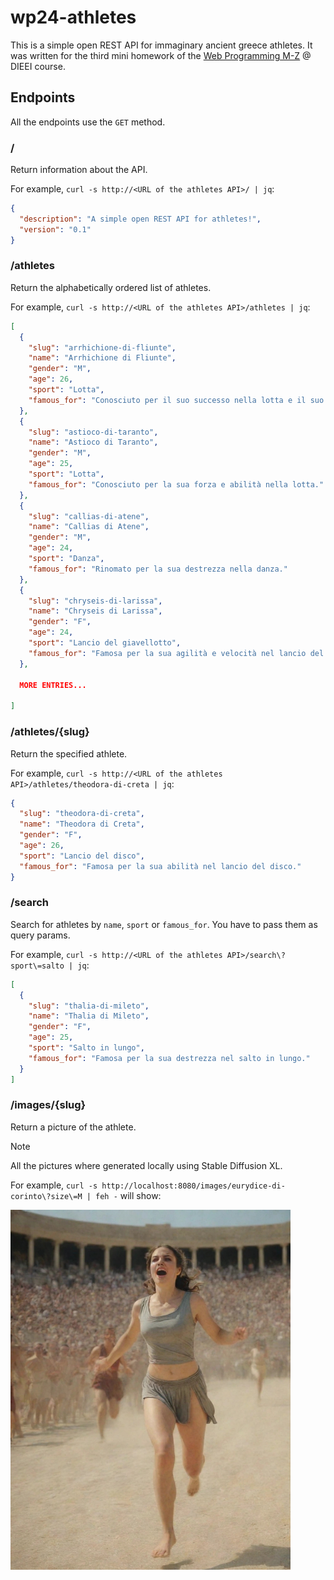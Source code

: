 # wp24-athletes

This is a simple open REST API for immaginary ancient greece athletes.
It was written for the third mini homework of the
[Web Programming M-Z](https://perceivelab.github.io/wp-mz-24) @ DIEEI
course.

## Endpoints

All the endpoints use the `GET` method.

### /

Return information about the API.

For example, `curl -s http://<URL of the athletes API>/ | jq`:

```json
{
  "description": "A simple open REST API for athletes!",
  "version": "0.1"
}
```

### /athletes

Return the alphabetically ordered list of athletes.

For example, `curl -s http://<URL of the athletes API>/athletes | jq`:

```json
[
  {
    "slug": "arrhichione-di-fliunte",
    "name": "Arrhichione di Fliunte",
    "gender": "M",
    "age": 26,
    "sport": "Lotta",
    "famous_for": "Conosciuto per il suo successo nella lotta e il suo sacrificio durante una competizione."
  },
  {
    "slug": "astioco-di-taranto",
    "name": "Astioco di Taranto",
    "gender": "M",
    "age": 25,
    "sport": "Lotta",
    "famous_for": "Conosciuto per la sua forza e abilità nella lotta."
  },
  {
    "slug": "callias-di-atene",
    "name": "Callias di Atene",
    "gender": "M",
    "age": 24,
    "sport": "Danza",
    "famous_for": "Rinomato per la sua destrezza nella danza."
  },
  {
    "slug": "chryseis-di-larissa",
    "name": "Chryseis di Larissa",
    "gender": "F",
    "age": 24,
    "sport": "Lancio del giavellotto",
    "famous_for": "Famosa per la sua agilità e velocità nel lancio del giavellotto."
  },

  MORE ENTRIES...

]
```

### /athletes/{slug}

Return the specified athlete.

For example, `curl -s http://<URL of the athletes API>/athletes/theodora-di-creta | jq`:

```json
{
  "slug": "theodora-di-creta",
  "name": "Theodora di Creta",
  "gender": "F",
  "age": 26,
  "sport": "Lancio del disco",
  "famous_for": "Famosa per la sua abilità nel lancio del disco."
}
```

### /search

Search for athletes by `name`, `sport` or `famous_for`. You have to pass
them as query params.

For example, `curl -s http://<URL of the athletes API>/search\?sport\=salto | jq`:

```json
[
  {
    "slug": "thalia-di-mileto",
    "name": "Thalia di Mileto",
    "gender": "F",
    "age": 25,
    "sport": "Salto in lungo",
    "famous_for": "Famosa per la sua destrezza nel salto in lungo."
  }
]
```

### /images/{slug}

Return a picture of the athlete.

> [!NOTE]
> All the pictures where generated locally using Stable Diffusion XL.

For example, `curl -s http://localhost:8080/images/eurydice-di-corinto\?size\=M | feh -` will show:

<img src="images/eurydice-di-corinto.jpg" width="448"/>

